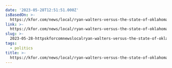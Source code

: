 ```yaml
---
date: '2023-05-28T12:51:51.000Z'
isBasedOn: >-
  https://kfor.com/news/local/ryan-walters-versus-the-state-of-oklahoma-osde-threatens-to-fire-employees-who-share-information-with-media/
link: >-
  https://kfor.com/news/local/ryan-walters-versus-the-state-of-oklahoma-osde-threatens-to-fire-employees-who-share-information-with-media/
slug: >-
  2023-05-28-httpskforcomnewslocalryan-walters-versus-the-state-of-oklahoma-osde-threatens-to-fire-employees-who-share-information-with-media
tags:
  - politics
title: >-
  https://kfor.com/news/local/ryan-walters-versus-the-state-of-oklahoma-osde-threatens-to-fire-employees-who-share-information-with-media/
---
```


